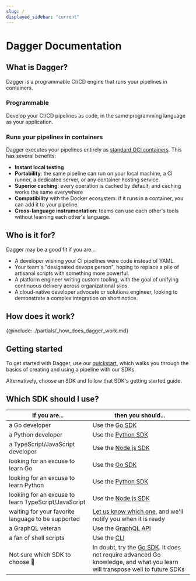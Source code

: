 ```yaml
---
slug: /
displayed_sidebar: "current"
---
```


# Dagger Documentation

## What is Dagger?

Dagger is a programmable CI/CD engine that runs your pipelines in containers.

### Programmable

Develop your CI/CD pipelines as code, in the same programming language as your application.

### Runs your pipelines in containers

Dagger executes your pipelines entirely as [standard OCI containers](https://opencontainers.org/). This has several benefits:

* **Instant local testing**
* **Portability**: the same pipeline can run on your local machine, a CI runner, a dedicated server, or any container hosting service.
* **Superior caching**: every operation is cached by default, and caching works the same everywhere
* **Compatibility** with the Docker ecosystem: if it runs in a container, you can add it to your pipeline.
* **Cross-language instrumentation**: teams can use each other's tools without learning each other's language.

## Who is it for?

Dagger may be a good fit if you are...

* A developer wishing your CI pipelines were code instead of YAML.
* Your team's "designated devops person", hoping to replace a pile of artisanal scripts with something more powerful.
* A platform engineer writing custom tooling, with the goal of unifying continuous delivery across organizational silos.
* A cloud-native developer advocate or solutions engineer, looking to demonstrate a complex integration on short notice.

## How does it work?

{@include: ./partials/_how_does_dagger_work.md}

## Getting started

To get started with Dagger, use our [quickstart](./quickstart/648215-quickstart-introduction.mdx), which walks you through the basics of creating and using a pipeline with our SDKs.

Alternatively, choose an SDK and follow that SDK's getting started guide.

## Which SDK should I use?

| If you are... | then you should... |
| -- | -- |
| a Go developer | Use the [Go SDK](sdk/go) |
| a Python developer | Use the [Python SDK](sdk/python) |
| a TypeScript/JavaScript developer | Use the [Node.js SDK](sdk/nodejs) |
| looking for an excuse to learn Go | Use the [Go SDK](sdk/go) |
| looking for an excuse to learn Python | Use the [Python SDK](sdk/python) |
| looking for an excuse to learn TypeScript/JavaScript | Use the [Node.js SDK](sdk/nodejs) |
| waiting for your favorite language to be supported | [Let us know which one](https://airtable.com/shrzABOn1wCk5yBF4), and we'll notify you when it is ready |
| a GraphQL veteran | Use the [GraphQL API](api) |
| a fan of shell scripts | Use the [CLI](cli) |
| Not sure which SDK to choose 🤷 | In doubt, try the [Go SDK](sdk/go). It does not require advanced Go knowledge, and what you learn will transpose well to future SDKs
